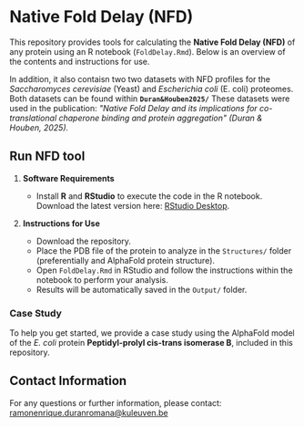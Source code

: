 # Native Fold Delay (NFD)

This repository provides tools for calculating the **Native Fold Delay (NFD)** of any protein using an R notebook (`FoldDelay.Rmd`). Below is an overview of the contents and instructions for use.

In addition, it also contaisn two two datasets with NFD profiles for the *Saccharomyces cerevisiae* (Yeast) and *Escherichia coli* (E. coli) proteomes. 
Both datasets can be found within **`Duran&Houben2025/`**
These datasets were used in the publication: *"Native Fold Delay and its implications for co-translational chaperone binding and protein aggregation" (Duran & Houben, 2025).*

## Run NFD tool

1. **Software Requirements**  
   - Install **R** and **RStudio** to execute the code in the R notebook.  
     Download the latest version here: [RStudio Desktop](https://posit.co/download/rstudio-desktop/).

2. **Instructions for Use**
   - Download the repository.
   - Place the PDB file of the protein to analyze in the `Structures/` folder (preferentially and AlphaFold protein structure).  
   - Open `FoldDelay.Rmd` in RStudio and follow the instructions within the notebook to perform your analysis.  
   - Results will be automatically saved in the `Output/` folder.
  
### Case Study
To help you get started, we provide a case study using the AlphaFold model of the *E. coli* protein **Peptidyl-prolyl cis-trans isomerase B**, included in this repository.

## Contact Information
For any questions or further information, please contact: [ramonenrique.duranromana@kuleuven.be](mailto:ramonenrique.duranromana@kuleuven.be)

